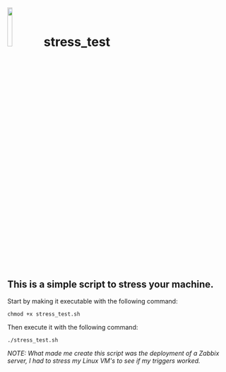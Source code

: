 # <img src="https://i.ibb.co/sC66nry/68747470733a2f2f63646e2e7261776769742e636f6d2f6f64622f6f6666696369616c2d626173682d6c6f676f2f6d617374.png" width="15%"> stress_test
## This is a simple script to stress your machine.
Start by making it executable with the following command:

`chmod +x stress_test.sh`

Then execute it with the following command:

`./stress_test.sh`

_NOTE: What made me create this script was the deployment of a Zabbix server, I had to stress my Linux VM's to see if my triggers worked._
